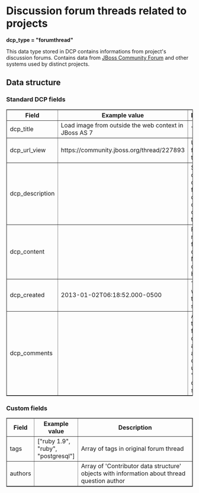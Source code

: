 Discussion forum threads related to projects
============================================

**dcp\_type = "forumthread"**

This data type stored in DCP contains informations from project's discussion forums.
Contains data from [JBoss Community Forum](http://community.jboss.org/threads) and other systems used by distinct projects. 

## Data structure

### Standard DCP fields
<table border="1">
<thead>
  <th>Field</th>
  <th>Example value</th>
  <th width="63%">Description</th>
</thead>
<tbody>
<tr><td>dcp_title</td><td>Load image from outside the web context in JBoss AS 7</td><td>Thread title</td></tr>
<tr><td>dcp_url_view</td><td>https://community.jboss.org/thread/227893</td><td>URL of forum thread view</td></tr>
<tr><td>dcp_description</td><td></td><td>Shorted description created from forum question, containing only clear text</td></tr>
<tr><td>dcp_content</td><td></td><td>Full rendered forum question. May contain HTML tags</td></tr>
<tr><td>dcp_created</td><td>2013-01-02T06:18:52.000-0500</td><td>Timestamp when thread was started</td></tr>
<tr><td>dcp_comments</td><td></td><td>All replies to the forum question are stored as DCP comments using 'Comment data structure'</td></tr>
</tbody>
</table>

### Custom fields
<table border="1">
<thead>
  <th>Field</th>
  <th>Example value</th>
  <th width="63%">Description</th>
</thead>
<tbody>
<tr><td>tags</td><td>["ruby 1.9", "ruby", "postgresql"]</td><td>Array of tags in original forum thread</td></tr>
<tr><td>authors</td><td></td><td>Array of 'Contributor data structure' objects with information about thread question author</td></tr>
</tbody>
</table>
